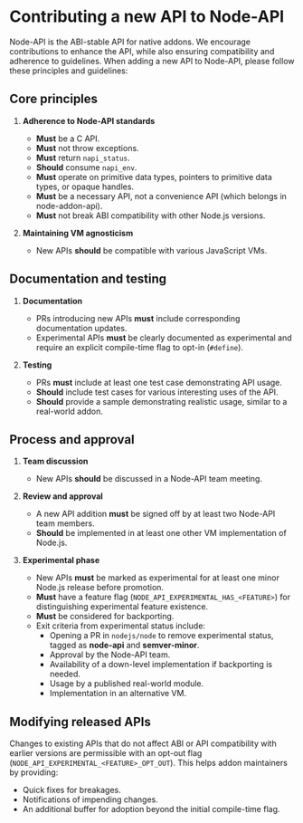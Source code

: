 # Contributing a new API to Node-API

Node-API is the ABI-stable API for native addons. We encourage contributions to enhance the API,
while also ensuring compatibility and adherence to guidelines. When adding a new API to Node-API,
please follow these principles and guidelines:

## Core principles

1. **Adherence to Node-API standards**
   * **Must** be a C API.
   * **Must** not throw exceptions.
   * **Must** return `napi_status`.
   * **Should** consume `napi_env`.
   * **Must** operate on primitive data types, pointers to primitive data types, or opaque handles.
   * **Must** be a necessary API, not a convenience API (which belongs in node-addon-api).
   * **Must** not break ABI compatibility with other Node.js versions.

2. **Maintaining VM agnosticism**
   * New APIs **should** be compatible with various JavaScript VMs.

## Documentation and testing

1. **Documentation**
   * PRs introducing new APIs **must** include corresponding documentation updates.
   * Experimental APIs **must** be clearly documented as experimental and require an explicit compile-time flag
     to opt-in (`#define`).

2. **Testing**
   * PRs **must** include at least one test case demonstrating API usage.
   * **Should** include test cases for various interesting uses of the API.
   * **Should** provide a sample demonstrating realistic usage, similar to a real-world addon.

## Process and approval

1. **Team discussion**
   * New APIs **should** be discussed in a Node-API team meeting.

2. **Review and approval**
   * A new API addition **must** be signed off by at least two Node-API team members.
   * **Should** be implemented in at least one other VM implementation of Node.js.

3. **Experimental phase**
   * New APIs **must** be marked as experimental for at least one minor Node.js release before promotion.
   * **Must** have a feature flag (`NODE_API_EXPERIMENTAL_HAS_<FEATURE>`) for distinguishing experimental feature existence.
   * **Must** be considered for backporting.
   * Exit criteria from experimental status include:
     * Opening a PR in `nodejs/node` to remove experimental status, tagged as **node-api** and **semver-minor**.
     * Approval by the Node-API team.
     * Availability of a down-level implementation if backporting is needed.
     * Usage by a published real-world module.
     * Implementation in an alternative VM.

## Modifying released APIs

Changes to existing APIs that do not affect ABI or API compatibility with earlier versions are permissible
with an opt-out flag (`NODE_API_EXPERIMENTAL_<FEATURE>_OPT_OUT`). This helps addon maintainers by providing:

* Quick fixes for breakages.
* Notifications of impending changes.
* An additional buffer for adoption beyond the initial compile-time flag.
